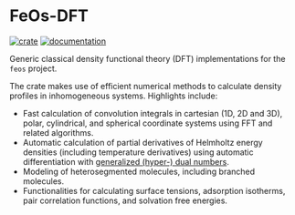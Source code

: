 # FeOs-DFT

[![crate](https://img.shields.io/crates/v/feos-dft.svg)](https://crates.io/crates/feos-dft)
[![documentation](https://docs.rs/feos-dft/badge.svg)](https://docs.rs/feos-dft)

Generic classical density functional theory (DFT) implementations for the `feos` project.

The crate makes use of efficient numerical methods to calculate density profiles in inhomogeneous systems. Highlights include:
- Fast calculation of convolution integrals in cartesian (1D, 2D and 3D), polar, cylindrical, and spherical coordinate systems using FFT and related algorithms.
- Automatic calculation of partial derivatives of Helmholtz energy densities (including temperature derivatives) using automatic differentiation with [generalized (hyper-) dual numbers](https://github.com/itt-ustutt/num-dual).
- Modeling of heterosegmented molecules, including branched molecules.
- Functionalities for calculating surface tensions, adsorption isotherms, pair correlation functions, and solvation free energies.

